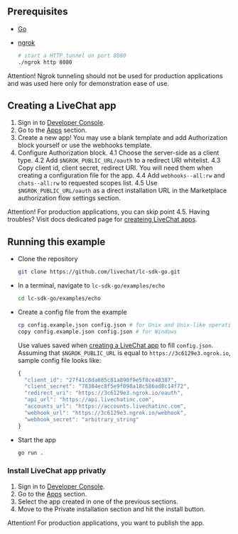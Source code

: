## Prerequisites

- [Go](https://golang.org/doc/install)
- [ngrok](https://ngrok.com/download)

    ```bash
    # start a HTTP tunnel on port 8080
    ./ngrok http 8080
    ```

Attention! Ngrok tunneling should not be used for production applications and was used here only for demonstration ease of use.

## Creating a LiveChat app

1. Sign in to [Developer Console](https://developers.livechatinc.com/console/).
2. Go to the [Apps](https://developers.livechatinc.com/console/apps/) section.
3. Create a new app! You may use a blank template and add Authorization block yourself or use the webhooks template.
4. Configure Authorization block. 
	4.1 Choose the server-side as a client type. 
	4.2 Add `$NGROK_PUBLIC_URL/oauth` to a redirect URI whitelist.
	4.3 Copy client id, client secret, redirect URI. You will need them when creating a configuration file for the app.
	4.4 Add `webhooks--all:rw` and `chats--all:rw` to requested scopes list.
	4.5 Use `$NGROK_PUBLIC_URL/oauth` as a direct installation URL in the Marketplace authorization flow settings section.

Attention! For production applications, you can skip point 4.5.
Having troubles? Visit docs dedicated page for [createing LiveChat apps](https://developers.livechatinc.com/docs/getting-started/guides/#creating-livechat-apps).

## Running this example

- Clone the repository

    ```bash
    git clone https://github.com/livechat/lc-sdk-go.git
    ```

- In a terminal, navigate to `lc-sdk-go/examples/echo`

    ```bash
    cd lc-sdk-go/examples/echo
    ```

- Create a config file from the example

    ```bash
    cp config.example.json config.json # for Unix and Unix-like operating systems
    copy config.example.json config.json # for Windows
    ```

    Use values saved when [creating a LiveChat app](#creating-a-livechat-apps) to fill `config.json`.
    Assuming that `$NGROK_PUBLIC_URL` is equal to `https://3c6129e3.ngrok.io`, sample config file looks like:
    
    ```js
    {
      "client_id": "27f41c8da685c81a890f9e5f8ce48387",
      "client_secret": "78384ec8f5e9f098a18c586ad8c14f72",
      "redirect_uri": "https://3c6129e3.ngrok.io/oauth",
      "api_url": "https://api.livechatinc.com",
      "accounts_url": "https://accounts.livechatinc.com",
      "webhook_url": "https://3c6129e3.ngrok.io/webhook",
      "webhook_secret": "arbitrary_string"
    }
    ```

- Start the app

    ```bash
    go run .
    ```

### Install LiveChat app privatly

1. Sign in to [Developer Console](https://developers.livechatinc.com/console/).
2. Go to the [Apps](https://developers.livechatinc.com/console/apps/) section.
3. Select the app created in one of the previous sections.
4. Move to the Private installation section and hit the install button.

Attention! For production applications, you want to publish the app.
